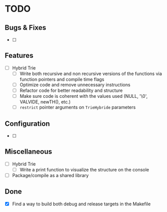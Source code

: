 # TODO

## Bugs & Fixes

- [ ]

## Features

- [ ] Hybrid Trie
  - [ ] Write both recursive and non recursive versions of the functions via function pointers and compile time flags
  - [ ] Optimize code and remove unnecessary instructions
  - [ ] Refactor code for better readability and structure
  - [ ] Make sure code is coherent with the values used (NULL, '\0', VALVIDE, newTH(), etc.)
  - [ ] `restrict` pointer arguments on `TrieHybride` parameters

## Configuration

- [ ]

## Miscellaneous

- [ ] Hybrid Trie
  - [ ] Write a print function to visualize the structure on the console
- [ ] Package/compile as a shared library

## Done

- [x] Find a way to build both debug and release targets in the Makefile
